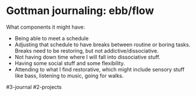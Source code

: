 # Gottman journaling: ebb/flow

What components it might have:

- Being able to meet a schedule
- Adjusting that schedule to have breaks between routine or boring tasks. Breaks need to be restoring, but not addictive/dissociative.
- Not having down time where I will fall into dissociative stuff.
- Having some social stuff and some flexibility.
- Attending to what I find restorative, which might include sensory stuff like bass, listening to music, going for walks.


#3-journal #2-projects
